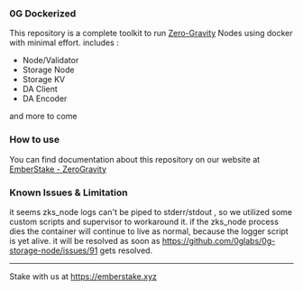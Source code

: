 ### 0G Dockerized
This repository is a complete toolkit to run [Zero-Gravity](https://0g.ai/) Nodes using docker with minimal effort. includes :
- Node/Validator
- Storage Node
- Storage KV
- DA Client
- DA Encoder

and more to come



### How to use
You can find documentation about this repository on our website at [EmberStake - ZeroGravity](https://docs.emberstake.xyz/networks/0g-zero-gravity/guide)

### Known Issues & Limitation

it seems zks_node logs can't be piped to stderr/stdout , so we utilized some custom scripts and supervisor to workaround it.
if the zks_node process dies the container will continue to live as normal, because the logger script is yet alive. it will be resolved as soon as https://github.com/0glabs/0g-storage-node/issues/91 gets resolved.

---

Stake with us at https://emberstake.xyz
